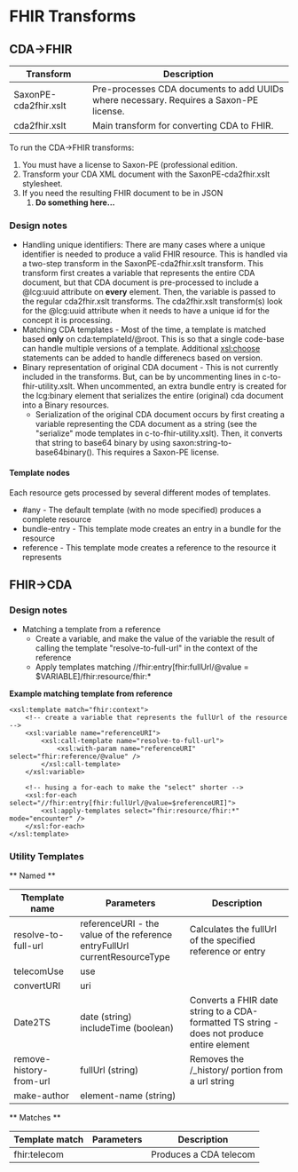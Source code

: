 # FHIR Transforms

## CDA->FHIR

| Transform | Description |
| --------- | ----------- |
| SaxonPE-cda2fhir.xslt | Pre-processes CDA documents to add UUIDs where necessary. Requires a Saxon-PE license. |
| cda2fhir.xslt | Main transform for converting CDA to FHIR. |

To run the CDA->FHIR transforms:

1. You must have a license to Saxon-PE (professional edition.
2. Transform your CDA XML document with the SaxonPE-cda2fhir.xslt stylesheet.
3. If you need the resulting FHIR document to be in JSON
    1. **Do something here...**

### Design notes

* Handling unique identifiers: There are many cases where a unique identifier is needed to produce a valid FHIR resource. This is handled via a two-step transform in the SaxonPE-cda2fhir.xslt transform. This transform first creates a variable that represents the entire CDA document, but that CDA document is pre-processed to include a @lcg:uuid attribute on **every** element. Then, the variable is passed to the regular cda2fhir.xslt transforms. The cda2fhir.xslt transform(s) look for the @lcg:uuid attribute when it needs to have a unique id for the concept it is processing.
* Matching CDA templates - Most of the time, a template is matched based **only** on cda:templateId/@root. This is so that a single code-base can handle multiple versions of a template. Additional <xsl:choose> statements can be added to handle differenecs based on version.
* Binary representation of original CDA document - This is not currently included in the transforms. But, can be by uncommenting lines in c-to-fhir-utility.xslt. When uncommented, an extra bundle entry is created for the lcg:binary element that serializes the entire (original) cda document into a Binary resources.
    * Serialization of the original CDA document occurs by first creating a variable representing the CDA document as a string (see the "serialize" mode templates in c-to-fhir-utility.xslt). Then, it converts that string to base64 binary by using saxon:string-to-base64binary(). This requires a Saxon-PE license.

#### Template nodes
Each resource gets processed by several different modes of templates.

* \#any - The default template (with no mode specified) produces a complete resource
* bundle-entry - This template mode creates an entry in a bundle for the resource
* reference - This template mode creates a reference to the resource it represents

## FHIR->CDA

### Design notes

* Matching a template from a reference
    * Create a variable, and make the value of the variable the result of calling the template "resolve-to-full-url" in the context of the reference
    * Apply templates matching //fhir:entry[fhir:fullUrl/@value = $VARIABLE]/fhir:resource/fhir:*

**Example matching template from reference**

```
<xsl:template match="fhir:context">
    <!-- create a variable that represents the fullUrl of the resource -->
    <xsl:variable name="referenceURI">
        <xsl:call-template name="resolve-to-full-url">
            <xsl:with-param name="referenceURI" select="fhir:reference/@value" />
        </xsl:call-template>
    </xsl:variable>
    
    <!-- husing a for-each to make the "select" shorter -->    
    <xsl:for-each select="//fhir:entry[fhir:fullUrl/@value=$referenceURI]">
        <xsl:apply-templates select="fhir:resource/fhir:*" mode="encounter" />
    </xsl:for-each>
</xsl:template>
```

### Utility Templates

** Named **

| Ttemplate name | Parameters | Description |
| ------- | ---------- | ----------- |
| resolve-to-full-url | referenceURI - the value of the reference<br/>entryFullUrl<br/>currentResourceType | Calculates the fullUrl of the specified reference or entry |
| telecomUse | use | |
| convertURI | uri | |
| Date2TS | date (string)<br/>includeTime (boolean) | Converts a FHIR date string to a CDA-formatted TS string - does not produce entire element |
| remove-history-from-url | fullUrl (string) | Removes the /_history/ portion from a url string |
| make-author | element-name (string)<br/>

** Matches **

| Template  match | Parameters | Description |
| ------- | ---------- | ----------- |
| fhir:telecom | | Produces a CDA telecom |